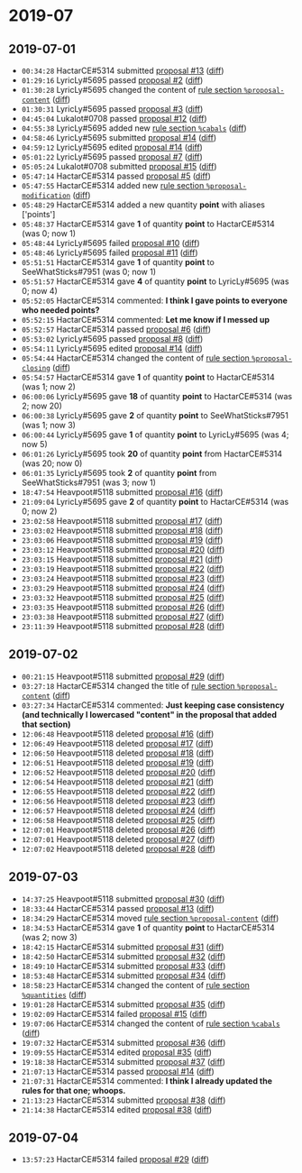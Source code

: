 # 2019-07

## 2019-07-01

* `00:34:28` HactarCE#5314 submitted [proposal #13](../proposals.md#13) ([diff](https://github.com/Quonauts/Quonauts-4/commit/ac45ba0fe622ca151cef6b98f6ba5973b178b73a))
* `01:29:16` LyricLy#5695 passed [proposal #2](../proposals.md#2) ([diff](https://github.com/Quonauts/Quonauts-4/commit/657b9c65653032f3d6ce93d4801ca25a1f5fbb1d))
* `01:30:28` LyricLy#5695 changed the content of [rule section `%proposal-content`](../rules.md#proposal-content) ([diff](https://github.com/Quonauts/Quonauts-4/commit/6861b827efdf8d8da7c816daa1deaeb001db48b3))
* `01:30:31` LyricLy#5695 passed [proposal #3](../proposals.md#3) ([diff](https://github.com/Quonauts/Quonauts-4/commit/e07af1cff19c6f6ea41662a220ffd231d742a7f1))
* `04:45:04` Lukalot#0708 passed [proposal #12](../proposals.md#12) ([diff](https://github.com/Quonauts/Quonauts-4/commit/87fc97e1a0e3022a1f06a0244b7d0d62984add9d))
* `04:55:38` LyricLy#5695 added new [rule section `%cabals`](../rules.md#cabals) ([diff](https://github.com/Quonauts/Quonauts-4/commit/a1c4056d722db1c750d5002b1748cf4f0bee20e5))
* `04:58:46` LyricLy#5695 submitted [proposal #14](../proposals.md#14) ([diff](https://github.com/Quonauts/Quonauts-4/commit/50a3cbf173d3742156463d2a442568833d2b3ec5))
* `04:59:12` LyricLy#5695 edited [proposal #14](../proposals.md#14) ([diff](https://github.com/Quonauts/Quonauts-4/commit/8d382c5fb6e2a98327d483849a35ec214678b804))
* `05:01:22` LyricLy#5695 passed [proposal #7](../proposals.md#7) ([diff](https://github.com/Quonauts/Quonauts-4/commit/25895994a5b7c4dc6b1bcaf6eddf6b3a93f6cc88))
* `05:05:24` Lukalot#0708 submitted [proposal #15](../proposals.md#15) ([diff](https://github.com/Quonauts/Quonauts-4/commit/40b161db9929035532fda076c8026a1cd9e46fc4))
* `05:47:14` HactarCE#5314 passed [proposal #5](../proposals.md#5) ([diff](https://github.com/Quonauts/Quonauts-4/commit/df953371337a7e76d494541cca48f0cb56d1b7e7))
* `05:47:55` HactarCE#5314 added new [rule section `%proposal-modification`](../rules.md#proposal-modification) ([diff](https://github.com/Quonauts/Quonauts-4/commit/c6b815973e75fefc233d5eb4ca645d22d2fb7cc4))
* `05:48:29` HactarCE#5314 added a new quantity **point** with aliases ['points']
* `05:48:37` HactarCE#5314 gave **1** of quantity **point** to HactarCE#5314 (was 0; now 1)
* `05:48:44` LyricLy#5695 failed [proposal #10](../proposals.md#10) ([diff](https://github.com/Quonauts/Quonauts-4/commit/26bcaaefee32cec4b6bf5c2a73eb0ecc45b78026))
* `05:48:46` LyricLy#5695 failed [proposal #11](../proposals.md#11) ([diff](https://github.com/Quonauts/Quonauts-4/commit/e1fae832e817bb04b3321c9a0d07081b680009ac))
* `05:51:51` HactarCE#5314 gave **1** of quantity **point** to SeeWhatSticks#7951 (was 0; now 1)
* `05:51:57` HactarCE#5314 gave **4** of quantity **point** to LyricLy#5695 (was 0; now 4)
* `05:52:05` HactarCE#5314 commented: **I think I gave points to everyone who needed points?**
* `05:52:15` HactarCE#5314 commented: **Let me know if I messed up**
* `05:52:57` HactarCE#5314 passed [proposal #6](../proposals.md#6) ([diff](https://github.com/Quonauts/Quonauts-4/commit/2ec9daa546a7aacf0f9208696e5485ed6e709df6))
* `05:53:02` LyricLy#5695 passed [proposal #8](../proposals.md#8) ([diff](https://github.com/Quonauts/Quonauts-4/commit/5488952736d0038fd486cf7c9d46a13d4e24bb01))
* `05:54:11` LyricLy#5695 edited [proposal #14](../proposals.md#14) ([diff](https://github.com/Quonauts/Quonauts-4/commit/c17d7b9a61b268d3e76bec36888044fb4a8275b1))
* `05:54:44` HactarCE#5314 changed the content of [rule section `%proposal-closing`](../rules.md#proposal-closing) ([diff](https://github.com/Quonauts/Quonauts-4/commit/40eef757ee7dade3ffaee396abda68d710d8d6bf))
* `05:54:57` HactarCE#5314 gave **1** of quantity **point** to HactarCE#5314 (was 1; now 2)
* `06:00:06` LyricLy#5695 gave **18** of quantity **point** to HactarCE#5314 (was 2; now 20)
* `06:00:38` LyricLy#5695 gave **2** of quantity **point** to SeeWhatSticks#7951 (was 1; now 3)
* `06:00:44` LyricLy#5695 gave **1** of quantity **point** to LyricLy#5695 (was 4; now 5)
* `06:01:26` LyricLy#5695 took **20** of quantity **point** from HactarCE#5314 (was 20; now 0)
* `06:01:35` LyricLy#5695 took **2** of quantity **point** from SeeWhatSticks#7951 (was 3; now 1)
* `18:47:54` Heavpoot#5118 submitted [proposal #16](../proposals.md#16) ([diff](https://github.com/Quonauts/Quonauts-4/commit/b394690e2230f3071ee08353988e81aa6f4bc1f0))
* `21:09:04` LyricLy#5695 gave **2** of quantity **point** to HactarCE#5314 (was 0; now 2)
* `23:02:58` Heavpoot#5118 submitted [proposal #17](../proposals.md#17) ([diff](https://github.com/Quonauts/Quonauts-4/commit/bdb5ed5ae087db78620c6661acc90963bc30050d))
* `23:03:02` Heavpoot#5118 submitted [proposal #18](../proposals.md#18) ([diff](https://github.com/Quonauts/Quonauts-4/commit/562faa817a12c0387855245e4507385e4652ad2a))
* `23:03:06` Heavpoot#5118 submitted [proposal #19](../proposals.md#19) ([diff](https://github.com/Quonauts/Quonauts-4/commit/c08cdb7b33fe2f668a19d0afa104184b8cb3fa94))
* `23:03:12` Heavpoot#5118 submitted [proposal #20](../proposals.md#20) ([diff](https://github.com/Quonauts/Quonauts-4/commit/62e85685e0e0921f9ea1f271c9c129fe7d474a92))
* `23:03:15` Heavpoot#5118 submitted [proposal #21](../proposals.md#21) ([diff](https://github.com/Quonauts/Quonauts-4/commit/c39d9fffff5c531c7f563b95cc041e035eb8a6cb))
* `23:03:19` Heavpoot#5118 submitted [proposal #22](../proposals.md#22) ([diff](https://github.com/Quonauts/Quonauts-4/commit/f6fc0ee2018008013a4f6cb57b0c0b05e358a6a8))
* `23:03:24` Heavpoot#5118 submitted [proposal #23](../proposals.md#23) ([diff](https://github.com/Quonauts/Quonauts-4/commit/9a5c81d7ec751bfc4c3127bb49e0aae67e299c94))
* `23:03:29` Heavpoot#5118 submitted [proposal #24](../proposals.md#24) ([diff](https://github.com/Quonauts/Quonauts-4/commit/e0353567706acdcc9d86b1768375a1f17e8f8ff9))
* `23:03:32` Heavpoot#5118 submitted [proposal #25](../proposals.md#25) ([diff](https://github.com/Quonauts/Quonauts-4/commit/c898717f40518b5d693e9a0bde38919610856b39))
* `23:03:35` Heavpoot#5118 submitted [proposal #26](../proposals.md#26) ([diff](https://github.com/Quonauts/Quonauts-4/commit/33da71f78cc9f0277b703625660ab6eea9cc2ee7))
* `23:03:38` Heavpoot#5118 submitted [proposal #27](../proposals.md#27) ([diff](https://github.com/Quonauts/Quonauts-4/commit/a46bb881152a84702e9e4b232533cc522c79f367))
* `23:11:39` Heavpoot#5118 submitted [proposal #28](../proposals.md#28) ([diff](https://github.com/Quonauts/Quonauts-4/commit/7d41ee9fe88c479913a14827f53f66f4427e274e))

## 2019-07-02

* `00:21:15` Heavpoot#5118 submitted [proposal #29](../proposals.md#29) ([diff](https://github.com/Quonauts/Quonauts-4/commit/b6298170b58df685078fe72c78311fd330efb9bd))
* `03:27:18` HactarCE#5314 changed the title of [rule section `%proposal-content`](../rules.md#proposal-content) ([diff](https://github.com/Quonauts/Quonauts-4/commit/a491600d003478993e527ca28a4cd846617f4964))
* `03:27:34` HactarCE#5314 commented: **Just keeping case consistency (and technically I lowercased "content" in the proposal that added that section)**
* `12:06:48` Heavpoot#5118 deleted [proposal #16](../proposals.md#16) ([diff](https://github.com/Quonauts/Quonauts-4/commit/f4df4283e616431448d1b4d940e940a036647dd6))
* `12:06:49` Heavpoot#5118 deleted [proposal #17](../proposals.md#17) ([diff](https://github.com/Quonauts/Quonauts-4/commit/f5bb8d15c35b9f4906c4459b348198e2cf6acb6f))
* `12:06:50` Heavpoot#5118 deleted [proposal #18](../proposals.md#18) ([diff](https://github.com/Quonauts/Quonauts-4/commit/cd4f3b75c641a261b183a8fa4cd250c02a1052b8))
* `12:06:51` Heavpoot#5118 deleted [proposal #19](../proposals.md#19) ([diff](https://github.com/Quonauts/Quonauts-4/commit/365286b3bbbf4585b08448cb1045ce24a6295eb4))
* `12:06:52` Heavpoot#5118 deleted [proposal #20](../proposals.md#20) ([diff](https://github.com/Quonauts/Quonauts-4/commit/c62c94b843116035bc329a87c7ae8494828d4a94))
* `12:06:54` Heavpoot#5118 deleted [proposal #21](../proposals.md#21) ([diff](https://github.com/Quonauts/Quonauts-4/commit/1e1f81c2ff7cb3d4b24be01fddb675175c2c896e))
* `12:06:55` Heavpoot#5118 deleted [proposal #22](../proposals.md#22) ([diff](https://github.com/Quonauts/Quonauts-4/commit/a498fccfcf7dc6bbe8b24e1aed709acaf9d8ea0c))
* `12:06:56` Heavpoot#5118 deleted [proposal #23](../proposals.md#23) ([diff](https://github.com/Quonauts/Quonauts-4/commit/a12fb4c83ef1e0dc5cbcbe3264bae13928699e89))
* `12:06:57` Heavpoot#5118 deleted [proposal #24](../proposals.md#24) ([diff](https://github.com/Quonauts/Quonauts-4/commit/631642415b7e976d128b9fd85ab9ab9c0aaffb40))
* `12:06:58` Heavpoot#5118 deleted [proposal #25](../proposals.md#25) ([diff](https://github.com/Quonauts/Quonauts-4/commit/812c6fc014c64a68a5a0acad77c7a5971fa73f7d))
* `12:07:01` Heavpoot#5118 deleted [proposal #26](../proposals.md#26) ([diff](https://github.com/Quonauts/Quonauts-4/commit/23a46130001fa166c81f27aad74fb996f71d5756))
* `12:07:01` Heavpoot#5118 deleted [proposal #27](../proposals.md#27) ([diff](https://github.com/Quonauts/Quonauts-4/commit/d6e2b5074481f04a17fb51778fee1929e88b6cc1))
* `12:07:02` Heavpoot#5118 deleted [proposal #28](../proposals.md#28) ([diff](https://github.com/Quonauts/Quonauts-4/commit/bd700ae0a037fc357d8c6e30664398c88cba2828))

## 2019-07-03

* `14:37:25` Heavpoot#5118 submitted [proposal #30](../proposals.md#30) ([diff](https://github.com/Quonauts/Quonauts-4/commit/691b7b1982eabb029d991aac043dbf7d78f52798))
* `18:33:44` HactarCE#5314 passed [proposal #13](../proposals.md#13) ([diff](https://github.com/Quonauts/Quonauts-4/commit/b3461b202f4ceb29ae755b8807805c5399b79e15))
* `18:34:29` HactarCE#5314 moved [rule section `%proposal-content`](../rules.md#proposal-content) ([diff](https://github.com/Quonauts/Quonauts-4/commit/73b54ab02bf3d9c84852614f056dbaa2f12f8fd9))
* `18:34:53` HactarCE#5314 gave **1** of quantity **point** to HactarCE#5314 (was 2; now 3)
* `18:42:15` HactarCE#5314 submitted [proposal #31](../proposals.md#31) ([diff](https://github.com/Quonauts/Quonauts-4/commit/94f4c739d15ac441719e6739da28f23c43c6c145))
* `18:42:50` HactarCE#5314 submitted [proposal #32](../proposals.md#32) ([diff](https://github.com/Quonauts/Quonauts-4/commit/0c0a46bf179c292114147dab3d5d912b59b8ecae))
* `18:49:10` HactarCE#5314 submitted [proposal #33](../proposals.md#33) ([diff](https://github.com/Quonauts/Quonauts-4/commit/06b8442367d61000669b9c919906ddbbd44e7e87))
* `18:53:48` HactarCE#5314 submitted [proposal #34](../proposals.md#34) ([diff](https://github.com/Quonauts/Quonauts-4/commit/7f9fb83747ed6d42ce3eb9ed156cfd7e1d5e8c4d))
* `18:58:23` HactarCE#5314 changed the content of [rule section `%quantities`](../rules.md#quantities) ([diff](https://github.com/Quonauts/Quonauts-4/commit/7e42b9c37a4bfa72ca8f7d1d4d607a9491a22850))
* `19:01:28` HactarCE#5314 submitted [proposal #35](../proposals.md#35) ([diff](https://github.com/Quonauts/Quonauts-4/commit/9a4e7cfafed067bfb5fbfa9af7df4eedd51e726b))
* `19:02:09` HactarCE#5314 failed [proposal #15](../proposals.md#15) ([diff](https://github.com/Quonauts/Quonauts-4/commit/d01a14a73d4cac22d5f43dc42a05fe589691783d))
* `19:07:06` HactarCE#5314 changed the content of [rule section `%cabals`](../rules.md#cabals) ([diff](https://github.com/Quonauts/Quonauts-4/commit/c0439475c895b20b000bdf86c0a94ce79f2bbc63))
* `19:07:32` HactarCE#5314 submitted [proposal #36](../proposals.md#36) ([diff](https://github.com/Quonauts/Quonauts-4/commit/90c9e284148c2e9e8919e8c95eefe4e0a0b66269))
* `19:09:55` HactarCE#5314 edited [proposal #35](../proposals.md#35) ([diff](https://github.com/Quonauts/Quonauts-4/commit/5c69d4768fa110479a4ba5a876dd884d3c4d38cd))
* `19:18:38` HactarCE#5314 submitted [proposal #37](../proposals.md#37) ([diff](https://github.com/Quonauts/Quonauts-4/commit/b1aae254c6b3e49357b20d8771c35ddd10dca32c))
* `21:07:13` HactarCE#5314 passed [proposal #14](../proposals.md#14) ([diff](https://github.com/Quonauts/Quonauts-4/commit/4079e6e6044534b31d745454606ea46487867bb8))
* `21:07:31` HactarCE#5314 commented: **I think I already updated the rules for that one; whoops.**
* `21:13:23` HactarCE#5314 submitted [proposal #38](../proposals.md#38) ([diff](https://github.com/Quonauts/Quonauts-4/commit/99c631920d24ee5bd0f5c2bd21fc18bacc6c1c13))
* `21:14:38` HactarCE#5314 edited [proposal #38](../proposals.md#38) ([diff](https://github.com/Quonauts/Quonauts-4/commit/e4cfdf31fb8205d3b878d399455574974f657d21))

## 2019-07-04

* `13:57:23` HactarCE#5314 failed [proposal #29](../proposals.md#29) ([diff](https://github.com/Quonauts/Quonauts-4/commit/61111db71ef37f818e952eeb15e0e59fce210cc1))
